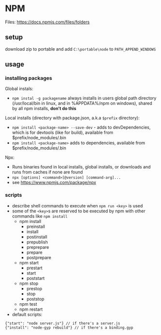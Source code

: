 # NPM

Files: <https://docs.npmjs.com/files/folders>

## setup

download zip to portable and add `C:\portable\node` to `PATH_APPEND_WINDOWS`

## usage

### installing packages

Global instals:

- `npm instal -g packagename` always installs in users global path directory (/usr/local/bin in linux, and in %APPDATA%/npm on windows), shared by all npm installs, **don't do this**

Local installs (directory with package.json, a.k.a `$prefix` directory):

- `npm install <package-name> --save-dev` - adds to devDependencies, which is for devtools (like for build), available from $prefix/node_modules/.bin
- `npm install <package-name>` adds to dependencies, available from $prefix/node_modules/.bin

Npx:

- Runs binaries found in local installs, global installs, or downloads and runs from caches if none are found
- `npx [options] <command>[@version] [command-arg]...`
- see <https://www.npmjs.com/package/npx>

### scripts

- describe shell commands to execute when `npm run <key>` is used
- some of the `<key>`s are reserved to be executed by npm with other commands like `npm install`
    - npm install
        - preinstall
        - install
        - postinstall
        - prepublish
        - preprepare
        - prepare
        - postprepare
    - npm start
        - prestart
        - start
        - poststart
    - npm stop
        - prestop
        - stop
        - poststop
    - npm test
    - npm restart
- default scripts:
```
{"start": "node server.js"} // if there's a server.js
{"install": "node-gyp rebuild"} // if there's a binding.gyp
```